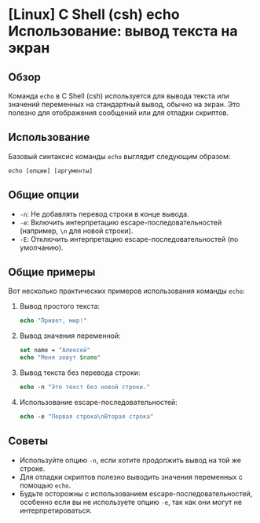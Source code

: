 # [Linux] C Shell (csh) echo Использование: вывод текста на экран

## Обзор
Команда `echo` в C Shell (csh) используется для вывода текста или значений переменных на стандартный вывод, обычно на экран. Это полезно для отображения сообщений или для отладки скриптов.

## Использование
Базовый синтаксис команды `echo` выглядит следующим образом:

```
echo [опции] [аргументы]
```

## Общие опции
- `-n`: Не добавлять перевод строки в конце вывода.
- `-e`: Включить интерпретацию escape-последовательностей (например, `\n` для новой строки).
- `-E`: Отключить интерпретацию escape-последовательностей (по умолчанию).

## Общие примеры
Вот несколько практических примеров использования команды `echo`:

1. Вывод простого текста:
   ```csh
   echo "Привет, мир!"
   ```

2. Вывод значения переменной:
   ```csh
   set name = "Алексей"
   echo "Меня зовут $name"
   ```

3. Вывод текста без перевода строки:
   ```csh
   echo -n "Это текст без новой строки."
   ```

4. Использование escape-последовательностей:
   ```csh
   echo -e "Первая строка\nВторая строка"
   ```

## Советы
- Используйте опцию `-n`, если хотите продолжить вывод на той же строке.
- Для отладки скриптов полезно выводить значения переменных с помощью `echo`.
- Будьте осторожны с использованием escape-последовательностей, особенно если вы не используете опцию `-e`, так как они могут не интерпретироваться.